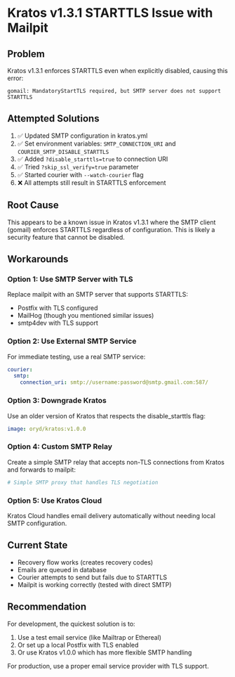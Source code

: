 # Kratos v1.3.1 STARTTLS Issue with Mailpit

## Problem
Kratos v1.3.1 enforces STARTTLS even when explicitly disabled, causing this error:
```
gomail: MandatoryStartTLS required, but SMTP server does not support STARTTLS
```

## Attempted Solutions
1. ✅ Updated SMTP configuration in kratos.yml
2. ✅ Set environment variables: `SMTP_CONNECTION_URI` and `COURIER_SMTP_DISABLE_STARTTLS`  
3. ✅ Added `?disable_starttls=true` to connection URI
4. ✅ Tried `?skip_ssl_verify=true` parameter
5. ✅ Started courier with `--watch-courier` flag
6. ❌ All attempts still result in STARTTLS enforcement

## Root Cause
This appears to be a known issue in Kratos v1.3.1 where the SMTP client (gomail) enforces STARTTLS regardless of configuration. This is likely a security feature that cannot be disabled.

## Workarounds

### Option 1: Use SMTP Server with TLS
Replace mailpit with an SMTP server that supports STARTTLS:
- Postfix with TLS configured
- MailHog (though you mentioned similar issues)
- smtp4dev with TLS support

### Option 2: Use External SMTP Service
For immediate testing, use a real SMTP service:
```yaml
courier:
  smtp:
    connection_uri: smtp://username:password@smtp.gmail.com:587/
```

### Option 3: Downgrade Kratos
Use an older version of Kratos that respects the disable_starttls flag:
```yaml
image: oryd/kratos:v1.0.0
```

### Option 4: Custom SMTP Relay
Create a simple SMTP relay that accepts non-TLS connections from Kratos and forwards to mailpit:
```python
# Simple SMTP proxy that handles TLS negotiation
```

### Option 5: Use Kratos Cloud
Kratos Cloud handles email delivery automatically without needing local SMTP configuration.

## Current State
- Recovery flow works (creates recovery codes)
- Emails are queued in database
- Courier attempts to send but fails due to STARTTLS
- Mailpit is working correctly (tested with direct SMTP)

## Recommendation
For development, the quickest solution is to:
1. Use a test email service (like Mailtrap or Ethereal)
2. Or set up a local Postfix with TLS enabled
3. Or use Kratos v1.0.0 which has more flexible SMTP handling

For production, use a proper email service provider with TLS support.